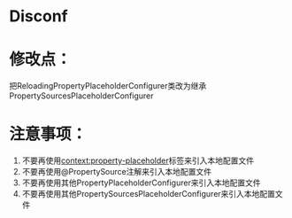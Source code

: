 Disconf 
=======
# 修改点：
把ReloadingPropertyPlaceholderConfigurer类改为继承PropertySourcesPlaceholderConfigurer

# 注意事项：
1. 不要再使用<context:property-placeholder>标签来引入本地配置文件
2. 不要再使用@PropertySource注解来引入本地配置文件
3. 不要再使用其他PropertyPlaceholderConfigurer来引入本地配置文件
4. 不要再使用其他PropertySourcesPlaceholderConfigurer来引入本地配置文件
